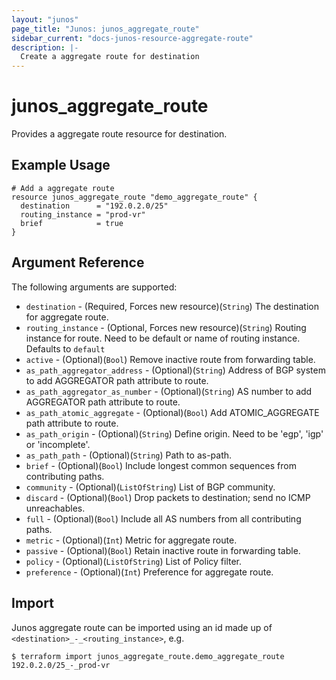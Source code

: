 ```yaml
---
layout: "junos"
page_title: "Junos: junos_aggregate_route"
sidebar_current: "docs-junos-resource-aggregate-route"
description: |-
  Create a aggregate route for destination
---
```


# junos_aggregate_route

Provides a aggregate route resource for destination.

## Example Usage

```hcl
# Add a aggregate route
resource junos_aggregate_route "demo_aggregate_route" {
  destination      = "192.0.2.0/25"
  routing_instance = "prod-vr"
  brief            = true
}
```

## Argument Reference

The following arguments are supported:

* `destination` - (Required, Forces new resource)(`String`) The destination for aggregate route.
* `routing_instance` - (Optional, Forces new resource)(`String`) Routing instance for route. Need to be default or name of routing instance. Defaults to `default`
* `active` - (Optional)(`Bool`) Remove inactive route from forwarding table.
* `as_path_aggregator_address` - (Optional)(`String`) Address of BGP system to add AGGREGATOR path attribute to route.
* `as_path_aggregator_as_number` - (Optional)(`String`) AS number to add AGGREGATOR path attribute to route.
* `as_path_atomic_aggregate` - (Optional)(`Bool`) Add ATOMIC_AGGREGATE path attribute to route.
* `as_path_origin` - (Optional)(`String`) Define origin. Need to be 'egp', 'igp' or 'incomplete'.
* `as_path_path` - (Optional)(`String`) Path to as-path.
* `brief` - (Optional)(`Bool`) Include longest common sequences from contributing paths.
* `community` - (Optional)(`ListOfString`) List of BGP community.
* `discard` - (Optional)(`Bool`) Drop packets to destination; send no ICMP unreachables.
* `full` - (Optional)(`Bool`) Include all AS numbers from all contributing paths.
* `metric` - (Optional)(`Int`) Metric for aggregate route.
* `passive` - (Optional)(`Bool`) Retain inactive route in forwarding table.
* `policy` - (Optional)(`ListOfString`) List of Policy filter.
* `preference` - (Optional)(`Int`) Preference for aggregate route.

## Import

Junos aggregate route can be imported using an id made up of `<destination>_-_<routing_instance>`, e.g.

```shell
$ terraform import junos_aggregate_route.demo_aggregate_route 192.0.2.0/25_-_prod-vr
```
